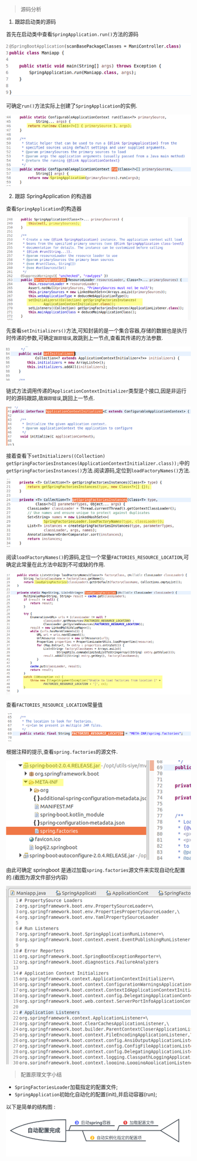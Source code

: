 > 源码分析

1. 跟踪启动类的源码

首先在启动类中查看`SpringApplication.run()`方法的源码

![](assets/springboot2-自动配置的源码分析-4b947666.png)

可确定`run()`方法实际上创建了`SpringApplication`的实例.

![](assets/springboot2-自动配置的源码分析-9d224a91.png)

2. 跟踪 SpringApplication 的构造器

查看`SpringApplication`的构造器

![](assets/springboot2-自动配置的源码分析-94ffa13a.png)

先查看`setInitializers()`方法,可知封装的是一个集合容器,存储的数据也是执行时传递的参数,可确定`跟踪错误`,故跳到上一节点,查看其传递的方法参数.

![](assets/springboot2-自动配置的源码分析-81391129.png)

链式方法调用传递的`ApplicationContextInitializer`类型是个接口,因是非运行时的源码跟踪,故`跟踪错误`,跳回上一节点.

![](assets/springboot2-自动配置的源码分析-d7ca3deb.png)

接着查看下`setInitializers((Collection) getSpringFactoriesInstances(ApplicationContextInitializer.class));`中的`getSpringFactoriesInstances()`方法.阅读源码,定位到`loadFactoryNames()`方法.

![](assets/springboot2-自动配置的源码分析-343a07d8.png)

阅读`loadFactoryNames()`的源码,定位一个常量`FACTORIES_RESOURCE_LOCATION`,可确定此常量在此方法中起到不可或缺的作用.

![](assets/springboot2-自动配置的源码分析-de7208fa.png)

查看`FACTORIES_RESOURCE_LOCATION`常量值

![](assets/springboot2-自动配置的源码分析-1274eb9e.png)

根据注释的提示,查看`spring.factories`的源文件.

![](assets/springboot2-自动配置的源码分析-287965bd.png)

由此可确定 springboot 是通过加载`spring.factories`源文件来实现自动化配置的.(截图为源文件部分内容)

![](assets/springboot2-自动配置的源码分析-5a953879.png)

> 配置原理文字小结

- `SpringFactoriesLoader`加载指定的配置文件;
- `SpringApplication`初始化自动化的配置(init),并启动容器(run);

以下是简单的结构图 :  
![](assets/springboot2-自动配置的源码分析-0a1821a3.png)
